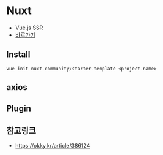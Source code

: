 # Nuxt
- Vue.js SSR 
- [바로가기](https://ko.nuxtjs.org/)

## Install
```
vue init nuxt-community/starter-template <project-name>
```

## axios


## Plugin


## 참고링크
- https://okky.kr/article/386124